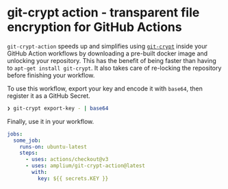 # git-crypt action - transparent file encryption for GitHub Actions

`git-crypt-action` speeds up and simplifies using [`git-crypt`](https://github.com/AGWA/git-crypt) inside your GitHub
Action workflows by downloading a pre-built docker image and unlocking your
repository. This has the benefit of being faster than having to `apt-get
install git-crypt`. It also takes care of re-locking the repository before
finishing your workflow.

To use this workflow, export your key and encode it with `base64`, then
register it as a GitHub Secret.

```bash
❯ git-crypt export-key - | base64
```

Finally, use it in your workflow.

```yaml
jobs:
  some_job:
    runs-on: ubuntu-latest
    steps:
      - uses: actions/checkout@v3
      - uses: amplium/git-crypt-action@latest
        with:
          key: ${{ secrets.KEY }}
```
